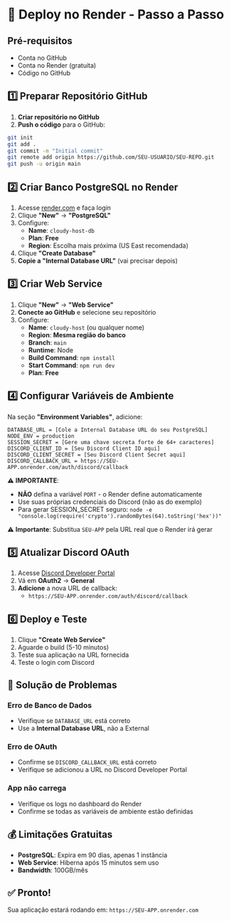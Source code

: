 # 🚀 Deploy no Render - Passo a Passo

## Pré-requisitos
- Conta no GitHub
- Conta no Render (gratuita)
- Código no GitHub

## 1️⃣ Preparar Repositório GitHub

1. **Criar repositório no GitHub**
2. **Push o código** para o GitHub:
```bash
git init
git add .
git commit -m "Initial commit"
git remote add origin https://github.com/SEU-USUARIO/SEU-REPO.git
git push -u origin main
```

## 2️⃣ Criar Banco PostgreSQL no Render

1. Acesse [render.com](https://render.com) e faça login
2. Clique **"New"** → **"PostgreSQL"**
3. Configure:
   - **Name**: `cloudy-host-db`
   - **Plan**: **Free**
   - **Region**: Escolha mais próxima (US East recomendada)
4. Clique **"Create Database"**
5. **Copie a "Internal Database URL"** (vai precisar depois)

## 3️⃣ Criar Web Service

1. Clique **"New"** → **"Web Service"**
2. **Conecte ao GitHub** e selecione seu repositório
3. Configure:
   - **Name**: `cloudy-host` (ou qualquer nome)
   - **Region**: **Mesma região do banco**
   - **Branch**: `main`
   - **Runtime**: Node
   - **Build Command**: `npm install`
   - **Start Command**: `npm run dev`
   - **Plan**: **Free**

## 4️⃣ Configurar Variáveis de Ambiente

Na seção **"Environment Variables"**, adicione:

```
DATABASE_URL = [Cole a Internal Database URL do seu PostgreSQL]
NODE_ENV = production
SESSION_SECRET = [Gere uma chave secreta forte de 64+ caracteres]
DISCORD_CLIENT_ID = [Seu Discord Client ID aqui]
DISCORD_CLIENT_SECRET = [Seu Discord Client Secret aqui]  
DISCORD_CALLBACK_URL = https://SEU-APP.onrender.com/auth/discord/callback
```

⚠️ **IMPORTANTE**: 
- **NÃO** defina a variável `PORT` - o Render define automaticamente
- Use suas próprias credenciais do Discord (não as do exemplo)
- Para gerar SESSION_SECRET seguro: `node -e "console.log(require('crypto').randomBytes(64).toString('hex'))"`

⚠️ **Importante**: Substitua `SEU-APP` pela URL real que o Render irá gerar

## 5️⃣ Atualizar Discord OAuth

1. Acesse [Discord Developer Portal](https://discord.com/developers/applications)
2. Vá em **OAuth2** → **General**
3. **Adicione** a nova URL de callback:
   - `https://SEU-APP.onrender.com/auth/discord/callback`

## 6️⃣ Deploy e Teste

1. Clique **"Create Web Service"**
2. Aguarde o build (5-10 minutos)
3. Teste sua aplicação na URL fornecida
4. Teste o login com Discord

## 🔧 Solução de Problemas

### Erro de Banco de Dados
- Verifique se `DATABASE_URL` está correto
- Use a **Internal Database URL**, não a External

### Erro de OAuth
- Confirme se `DISCORD_CALLBACK_URL` está correto
- Verifique se adicionou a URL no Discord Developer Portal

### App não carrega
- Verifique os logs no dashboard do Render
- Confirme se todas as variáveis de ambiente estão definidas

## 💰 Limitações Gratuitas

- **PostgreSQL**: Expira em 90 dias, apenas 1 instância
- **Web Service**: Hiberna após 15 minutos sem uso
- **Bandwidth**: 100GB/mês

## ✅ Pronto!
Sua aplicação estará rodando em: `https://SEU-APP.onrender.com`
